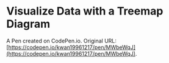 # Visualize Data with a Treemap Diagram

A Pen created on CodePen.io. Original URL: [https://codepen.io/kwan19961217/pen/MWbeWqJ](https://codepen.io/kwan19961217/pen/MWbeWqJ).


